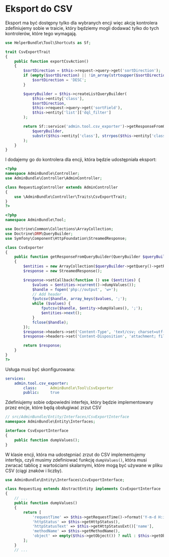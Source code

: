 # Eksport do CSV

Eksport ma być dostępny tylko dla wybranych encji więc akcję kontrolera zdefiniujemy sobie w traicie, który będziemy mogli dodawać tylko do tych kontrolerów, które tego wymagają.
```php
use HelperBundle\Tool\Shortcuts as Sf;

trait CsvExportTrait
{
    public function exportCsvAction()
    {
        $sortDirection = $this->request->query->get('sortDirection');
        if (empty($sortDirection) || !in_array(strtoupper($sortDirection), ['ASC', 'DESC'])) {
            $sortDirection = 'DESC';
        }

        $queryBuilder = $this->createListQueryBuilder(
            $this->entity['class'],
            $sortDirection,
            $this->request->query->get('sortField'),
            $this->entity['list']['dql_filter']
        );

        return Sf::service('admin.tool.csv_exporter')->getResponseFromQueryBuilder(
            $queryBuilder,
            substr($this->entity['class'], strrpos($this->entity['class'], '\\')+1) .'.csv'
        );
    }
}
```

I dodajemy go do kontrolera dla encji, która będzie udostępniała eksport:
```php
<?php
namespace AdminBundle\Controller;
use AdminBundle\Controller\AdminController;

class RequestLogController extends AdminController
{
    use \AdminBundle\Controller\Traits\CsvExportTrait;
}
?>
```

```php
<?php
namespace AdminBundle\Tool;

use Doctrine\Common\Collections\ArrayCollection;
use Doctrine\ORM\QueryBuilder;
use Symfony\Component\HttpFoundation\StreamedResponse;

class CsvExporter
{
    public function getResponseFromQueryBuilder(QueryBuilder $queryBuilder, $filename)
    {
        $entities = new ArrayCollection($queryBuilder->getQuery()->getResult());
        $response = new StreamedResponse();

        $response->setCallback(function () use ($entities) {
            $values = $entities->current()->dumpValues());
            $handle = fopen('php://output', 'w+');
            // Add header
            fputcsv($handle, array_keys($values, ';');
            while ($values) {
                fputcsv($handle, $entity->dumpValues(), ';');
                $entities->next();
            }
            fclose($handle);
        });
        $response->headers->set('Content-Type', 'text/csv; charset=utf-8');
        $response->headers->set('Content-Disposition', 'attachment; filename="' . $filename . '"');

        return $response;
    }
}
?>
```

Usługa musi być skonfigurowana:
```yaml
services:
    admin.tool.csv_exporter:
        class:      AdminBundle\Tool\CsvExporter
        public:     true
```

Zdefiniujemy sobie odpowiedni interfejs, który będzie implementowany przez encje, które będą obsługiwać zrzut CSV
```php
// src/AdminBundle/Entity/Interfaces/CsvExportInterface
namespace AdminBundle\Entity\Interfaces;

interface CsvExportInterface
{
    public function dumpValues();
}
```

W klasie encji, która ma udostępniać zrzut do CSV implementujemy interfejs, czyli musimy zdefiniować funkcję `dumpValues()`, która musi zwracać tablicę z wartościami skalarnymi, które mogą być używane w pliku CSV (ciągi znaków i liczby).
```php
use AdminBundle\Entity\Interfaces\CsvExportInterface;

class RequestLog extends AbstractEntity implements CsvExportInterface
{
    // ...
    public function dumpValues()
    {
        return [
            'requestTime' => $this->getRequestTime()->format('Y-m-d H:i:s'),
            'httpStatus' => $this->getHttpStatus(),
            'httpStatusText' => $this->getHttpStatusExt()['name'],
            'methodName' => $this->getMethodName(),
            'object' => empty($this->getObject()) ? null : $this->getObject()->getName(),
        ];
    }
    // ...
```
